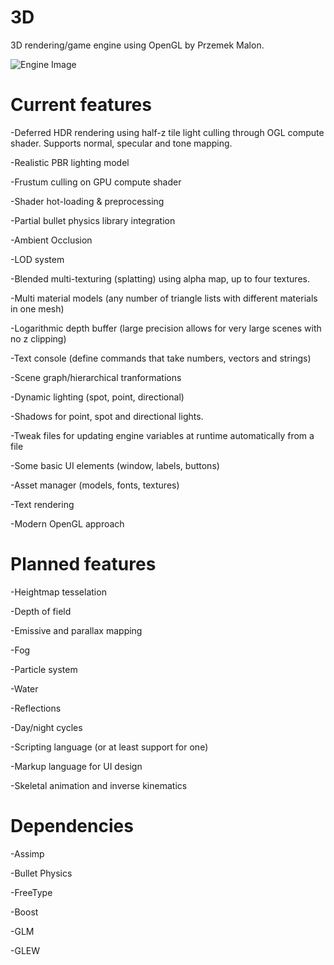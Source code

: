# 3D

3D rendering/game engine using OpenGL by Przemek Malon.

![Engine Image](https://github.com/przemektmalon/3D/blob/master/gitimg/engineimg.png)

# Current features

-Deferred HDR rendering using half-z tile light culling through OGL compute shader. Supports normal, specular and tone mapping.

-Realistic PBR lighting model

-Frustum culling on GPU compute shader

-Shader hot-loading & preprocessing

-Partial bullet physics library integration

-Ambient Occlusion

-LOD system

-Blended multi-texturing (splatting) using alpha map, up to four textures.

-Multi material models (any number of triangle lists with different materials in one mesh)

-Logarithmic depth buffer (large precision allows for very large scenes with no z clipping)

-Text console (define commands that take numbers, vectors and strings)

-Scene graph/hierarchical tranformations

-Dynamic lighting (spot, point, directional)

-Shadows for point, spot and directional lights.

-Tweak files for updating engine variables at runtime automatically from a file

-Some basic UI elements (window, labels, buttons)

-Asset manager (models, fonts, textures)

-Text rendering

-Modern OpenGL approach

# Planned features

-Heightmap tesselation

-Depth of field

-Emissive and parallax mapping

-Fog

-Particle system

-Water

-Reflections

-Day/night cycles

-Scripting language (or at least support for one)

-Markup language for UI design

-Skeletal animation and inverse kinematics

# Dependencies

-Assimp

-Bullet Physics

-FreeType

-Boost

-GLM

-GLEW


